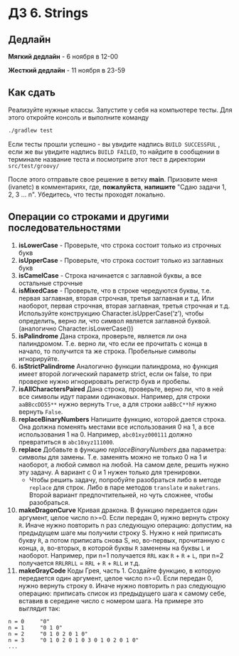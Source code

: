 # ДЗ 6. Strings

## Дедлайн
**Мягкий дедлайн** - 6 ноября в 12-00

**Жесткий дедлайн** - 11 ноября в 23-59

## Как сдать
Реализуйте нужные классы. Запустите у себя на компьютере тесты. Для этого откройте консоль и выполните команду
```bash
./gradlew test
```

Если тесты прошли успешно - вы увидите надпись `BUILD SUCCESSFUL` , если же вы увидите надпись `BUILD FAILED`, то найдите в сообщении в терминале название теста и посмотрите этот тест в директории `src/test/groovy/`

После этого отправьте свое решение в ветку **main**. Призовите меня (ivanetc) в комментариях, где, **пожалуйста**, **напишите** "Cдаю задачи 1, 2, 3 ... n".
Убедитесь, что тесты проходят локально.

## Операции со строками и другими последовательностями
1. **isLowerCase** - Проверьте, что строка состоит только из строчных букв
2. **isUpperCase** - Проверьте, что cтрока состоит только из заглавных букв 
3. **isCamelCase** - Строка начинается с заглавной буквы, а все остальные строчные 
4. **isMixedCase** - Проверьте, что в строке чередуются буквы, т.е. первая заглавная, вторая строчная, 
третья заглавная и т.д. Или наоборот, первая строчная, вторая заглавная, третья строчная и т.д. 
Используйте конструкцию Character.isUpperCase(‘z’), чтобы определить, верно ли, что символ является заглавной буквой. (аналогично Character.isLowerCase())
5. **isPalindrome** Дана строка, проверьте, является ли она палиндромом. Т.е. верно ли, что если ее 
прочитать с конца в начало, то получится та же строка. Пробельные символы игнорируйте.
6. **isStrictPalindrome** Аналогично функции палиндрома, но функция имеет второй логический параметр 
strict, если он false, то при проверке нужно игнорировать регистр букв и пробелы.
7. **isAllCharactersPaired** Дана строка, проверьте, верно ли, что в ней все символы идут парами одинаковых. 
Например, для строки `aaBBccDD55**` нужно вернуть `True`, а для строки `aaBBcC**hF` нужно вернуть `False`.
8. **replaceBinaryNumbers** Напишите функцию, которой дается строка. Она должна поменять местами все 
использования 0 на 1, а все использования 1 на 0. Например,
`abc01xyz000111` должно превратиться в `abc10xyz111000`.
9. **replace** Добавьте в функцию _replaceBinaryNumbers_ два параметра: символы для замены. Т.е. заменять можно не только 0 на 1 и наоборот, а любой символ на любой. На самом деле, решить нужно эту задачу. А вариант с 0 и 1 нужен только для тренировки.
    * Чтобы решить задачу, попробуйте разобраться либо в методе `replace` для строк. Либо в паре методов `translate` и `maketrans`. Второй вариант предпочтительней, но чуть сложнее, чтобы разобраться.
10. **makeDragonCurve** Кривая дракона. В функцию передается один аргумент, целое число n>=0. Если передан 0, нужно вернуть строку `R`. Иначе нужно повторить n раз следующую операцию: допустим, на предыдущем шаге мы получили строку S. Нужно к ней приписать букву `R`, а потом приписать снова S, но, во-первых, прочитанную с конца, а, во-вторых, в которой буквы `R` заменены на буквы `L` и наоборот. Например, при n=1 получается `RRL` как `R` + `R` + `L`, при n=2 получается `RRLRRLL` = `RRL` + `R` + `RLL` и т.д.
11. **makeGrayCode** Коды Грея, часть 1. Создайте функцию, в которую передается один аргумент, целое число n>=0. Если передан 0, нужно вернуть строку `0`. Иначе нужно повторить n раз следующую операцию: приписать список из предыдущего шага к самому себе, вставив в середине число с номером шага. На примере это выглядит так:
```
n = 0     "0"
n = 1     "0 1 0"
n = 2     "0 1 0 2 0 1 0"
n = 3     "0 1 0 2 0 1 0 3 0 1 0 2 0 1 0"
...
```
